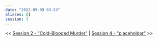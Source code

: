 ```yaml
---
date: "2022-09-09 03.53"
aliases: []
session: 3
---
```

<< [Session 2 - "Cold-Blooded Murder"](Session%202%20-%20"Cold-Blooded%20Murder".md) | [Session 4 - "placeholder"](Session%204%20-%20"placeholder".md) >>

